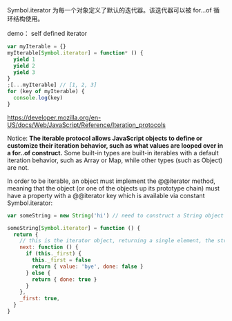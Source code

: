 Symbol.iterator 为每一个对象定义了默认的迭代器。该迭代器可以被 for...of 循环结构使用。

demo： self defined iterator

```javascript
var myIterable = {}
myIterable[Symbol.iterator] = function* () {
  yield 1
  yield 2
  yield 3
}
;[...myIterable] // [1, 2, 3]
for (key of myIterable) {
  console.log(key)
}
```

https://developer.mozilla.org/en-US/docs/Web/JavaScript/Reference/Iteration_protocols

Notice:
**The iterable protocol allows JavaScript objects to define or customize their iteration behavior, such as what values are looped over in a for..of construct.** Some built-in types are built-in iterables with a default iteration behavior, such as Array or Map, while other types (such as Object) are not.

In order to be iterable, an object must implement the @@iterator method, meaning that the object (or one of the objects up its prototype chain) must have a property with a @@iterator key which is available via constant Symbol.iterator:

```javascript
var someString = new String('hi') // need to construct a String object explicitly to avoid auto-boxing

someString[Symbol.iterator] = function () {
  return {
    // this is the iterator object, returning a single element, the string "bye"
    next: function () {
      if (this._first) {
        this._first = false
        return { value: 'bye', done: false }
      } else {
        return { done: true }
      }
    },
    _first: true,
  }
}
```
